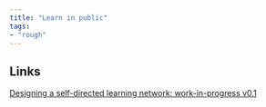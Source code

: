 ```yaml
---
title: "Learn in public"
tags:
- "rough"
---
```



## Links

[Designing a self-directed learning network: work-in-progress v0.1](https://winnielim.org/experiments/learning/designing-a-self-directed-learning-network-work-in-progress-v0-1/)